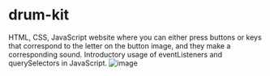 # drum-kit

HTML, CSS, JavaScript website where you can either press buttons or keys that correspond to the letter on the button image, and they make a corresponding sound.  Introductory usage of eventListeners and querySelectors in JavaScript. 
![image](https://user-images.githubusercontent.com/68661570/212501438-8a2fa090-3b40-4059-b5d2-360805eacf80.png)


